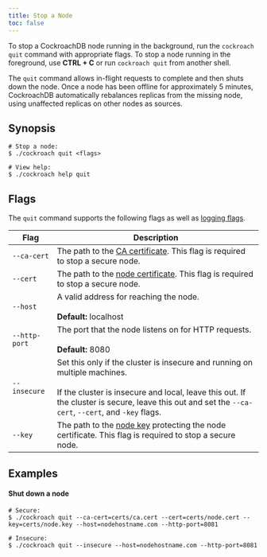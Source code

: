 ```yaml
---
title: Stop a Node
toc: false
---
```


To stop a CockroachDB node running in the background, run the `cockroach quit` command with appropriate flags. To stop a node running in the foreground, use **CTRL + C** or run `cockroach quit` from another shell. 

The `quit` command allows in-flight requests to complete and then shuts down the node. Once a node has been offline for approximately 5 minutes, CockroachDB automatically rebalances replicas from the missing node, using unaffected replicas on other nodes as sources. 

<div id="toc"></div>

## Synopsis

~~~ shell
# Stop a node:
$ ./cockroach quit <flags>

# View help:
$ ./cockroach help quit
~~~

## Flags

The `quit` command supports the following flags as well as [logging flags](cockroach-commands.html#logging-flags).

Flag | Description 
-----|------------
`--ca-cert` | The path to the [CA certificate](create-security-certificates.html). This flag is required to stop a secure node. 
`--cert` | The path to the [node certificate](create-security-certificates.html). This flag is required to stop a secure node.
`--host` | A valid address for reaching the node. <br><br>**Default:** localhost
`--http-port` | The port that the node listens on for HTTP requests. <br><br>**Default:** 8080
`--insecure` | Set this only if the cluster is insecure and running on multiple machines.<br><br>If the cluster is insecure and local, leave this out. If the cluster is secure, leave this out and set the `--ca-cert`, `--cert`, and `-key` flags.
`--key` | The path to the [node key](create-security-certificates.html) protecting the node certificate. This flag is required to stop a secure node. 

## Examples

#### Shut down a node

~~~ shell
# Secure:
$ ./cockroach quit --ca-cert=certs/ca.cert --cert=certs/node.cert --key=certs/node.key --host=nodehostname.com --http-port=8081

# Insecure:
$ ./cockroach quit --insecure --host=nodehostname.com --http-port=8081
~~~